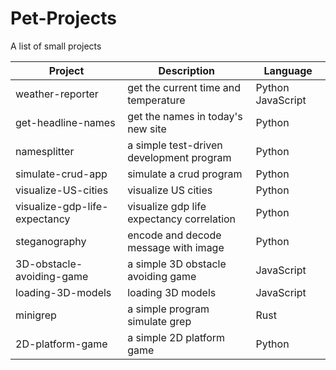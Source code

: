 # Pet-Projects

A list of small projects

| Project                       | Description                               | Language          |
| ----------------------------- | ----------------------------------------- | ----------------- |
| weather-reporter              | get the current time and temperature      | Python JavaScript |
| get-headline-names            | get the names in today's new site         | Python            |
| namesplitter                  | a simple test-driven development program  | Python            |
| simulate-crud-app             | simulate a crud program                   | Python            |
| visualize-US-cities           | visualize US cities                       | Python            |
| visualize-gdp-life-expectancy | visualize gdp life expectancy correlation | Python            |
| steganography                 | encode and decode message with image      | Python            |
| 3D-obstacle-avoiding-game     | a simple 3D obstacle avoiding game        | JavaScript        |
| loading-3D-models             | loading 3D models                         | JavaScript        |
| minigrep                      | a simple program simulate grep            | Rust              |
| 2D-platform-game              | a simple 2D platform game                 | Python            |

